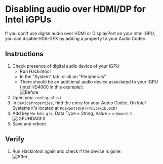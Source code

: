 # Disabling audio over HDMI/DP for Intel iGPUs

If you don't use digital audio over HDMI or DisplayPort on your Intel iGPU, you can disable HDA-GFX by adding a property to your Audio Codec.

## Instructions

1. Check presence of digital audio device of your iGPU:
	- Run Hackintool
	- In the "System" tab, click on "Peripherals"
	- There should be an additional audio device associated to your iGPU (Intel HD4000 in this example):</br>![Before](https://user-images.githubusercontent.com/76865553/189597956-afb3c778-5d73-4712-89a3-1435c88c0891.png)
2. Open your `config.plist`
3. In `DeviceProperties`, find the entry for your Audio Codec. On Intel Systems it's located at `PciRoot(0x0)/Pci(0x1b,0x0)`
4. Add key `No-hda-gfx`, Data Type = String, Value = `onboard-1`</br>![iGPUHDAGFX](https://user-images.githubusercontent.com/76865553/189598015-9631e3b3-3aa4-436b-9d9c-5e8d9f12f771.png)
5. Save and reboot

## Verify
1. Run Hackintool again and check if the device is gone:</br>![After](https://user-images.githubusercontent.com/76865553/189598154-57a6b20a-f0fc-4fa3-9edc-6157ef89ee8c.png)
